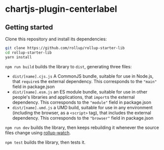 # chartjs-plugin-centerlabel

## Getting started

Clone this repository and install its dependencies:

```bash
git clone https://github.com/rollup/rollup-starter-lib
cd rollup-starter-lib
yarn install
```

`npm run build` builds the library to `dist`, generating three files:

* `dist/[name].cjs.js`
    A CommonJS bundle, suitable for use in Node.js, that `require`s the external dependency. This corresponds to the `"main"` field in package.json
* `dist/[name].esm.js`
    an ES module bundle, suitable for use in other people's libraries and applications, that `import`s the external dependency. This corresponds to the `"module"` field in package.json
* `dist/[name].umd.js`
    a UMD build, suitable for use in any environment (including the browser, as a `<script>` tag), that includes the external dependency. This corresponds to the `"browser"` field in package.json

`npm run dev` builds the library, then keeps rebuilding it whenever the source files change using [rollup-watch](https://github.com/rollup/rollup-watch).

`npm test` builds the library, then tests it.

